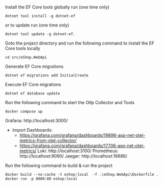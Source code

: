 
Install the EF Core tools globally run (one time only)
```shell
dotnet tool install -g dotnet-ef
```
or to update run (one time only)

```shell
dotnet tool update -g dotnet-ef.
```

Goto the project directory and run the following command to install the EF Core tools locally

```shell
cd src/eShop.WebApi
```

Generate EF Core migrations

```shell
dotnet ef migrations add InitialCreate
```

Execute EF Core migrations

```shell
dotnet ef database update
```

Run the following command to start the Otlp Collector and Tools

```shell
docker compose up
```

Grafana: http://localhost:3000/
- Import Dashboards: 
    - https://grafana.com/grafana/dashboards/19896-asp-net-otel-metrics-from-otel-collector/
    - https://grafana.com/grafana/dashboards/17706-asp-net-otel-metrics/
Loki: http://localhost:3100/
Prometheus: http://localhost:9090/
Jaeger: http://localhost:16686/


Run the following command to build & run the project

```shell
docker build --no-cache -t eshop:local  -f .\eShop.WebApi\Dockerfile .
docker run -p 8080:80 eshop:local
```